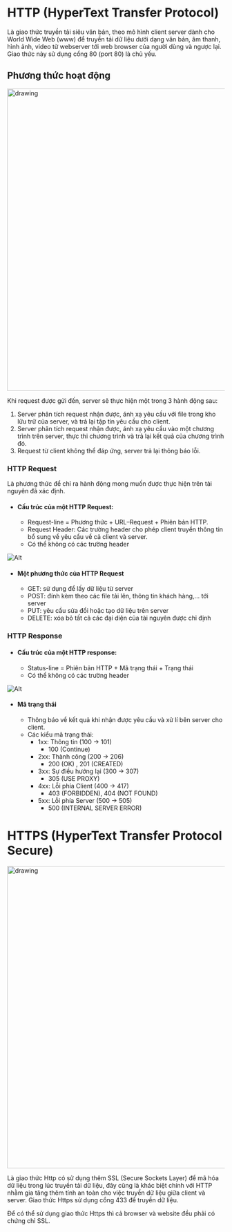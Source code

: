 # HTTP (HyperText Transfer Protocol)
Là giao thức truyền tải siêu văn bản, theo mô hình client server dành cho World Wide Web (www) để truyền tải dữ liệu dưới dạng văn bản, âm thanh, hình ảnh, video từ webserver tới web browser của người dùng và ngược lại.
Giao thức này sử dụng cổng 80 (port 80) là chủ yếu.
## Phương thức hoạt động
<img src="https://s.cystack.net/resource/home/content/15183058/http-hoat-dong-nhu-the-nao-1024x458.png" alt="drawing" width="700"/>

Khi request được gửi đến, server sẽ thực hiện một trong 3 hành động sau:
1. Server phân tích request nhận được, ánh xạ yêu cầu với file trong kho lữu trữ của server, và trả lại tập tin yêu cầu cho client.
2. Server phân tích request nhận được, ánh xạ yêu cầu vào một chương trình trên server, thực thi chương trình và trả lại kết quả của chương trình đó.
3. Request từ client không thể đáp ứng, server trả lại thông báo lỗi.

### HTTP Request
Là phương thức để chỉ ra hành động mong muốn được thực hiện trên tài nguyên đã xác định.
- #### Cấu trúc của một HTTP Request:
  - Request-line = Phương thức + URL–Request + Phiên bản HTTP.
  - Request Header: Các trường header cho phép client truyền thông tin bổ sung về yêu cầu về cả client và server.
  - Có thể không có các trường header

![Alt](https://images.viblo.asia/full/87ee0c1c-abac-4d08-973e-e8bae533cbf0.png)

- #### Một phương thức của HTTP Request
  - GET: sử dụng để lấy dữ liệu từ server
  - POST: đính kèm theo các file tải lên, thông tin khách hàng,... tới server
  - PUT: yêu cầu sửa đổi hoặc tạo dữ liệu trên server
  - DELETE: xóa bỏ tất cả các đại diện của tài nguyên được chỉ định

### HTTP Response
- #### Cấu trúc của một HTTP response:
  - Status-line = Phiên bản HTTP + Mã trạng thái + Trạng thái
  - Có thể không có các trường header

![Alt](https://images.viblo.asia/8414d386-f4e5-4b9c-aded-d3b379dc7c20.png)

- #### Mã trạng thái
  - Thông báo về kết quả khi nhận được yêu cầu và xử lí bên server cho client.
  - Các kiểu mã trạng thái:
    - 1xx: Thông tin (100 -> 101) 
      - 100 (Continue)
    - 2xx: Thành công (200 -> 206) 
      - 200 (OK) , 201 (CREATED)
    - 3xx: Sự điều hướng lại (300 -> 307)
      - 305 (USE PROXY)
    - 4xx: Lỗi phía Client (400 -> 417)
      - 403 (FORBIDDEN), 404 (NOT FOUND)
    - 5xx: Lỗi phía Server (500 -> 505) 
      - 500 (INTERNAL SERVER ERROR)

# HTTPS (HyperText Transfer Protocol Secure)
<img src="https://s.cystack.net/resource/home/content/17163019/Giao-th%E1%BB%A9c-HTTPS-01-1024x483.png" alt="drawing" width="700"/>

Là giao thức Http có sử dụng thêm SSL (Secure Sockets Layer) để mã hóa dữ liệu trong lúc truyền tải dữ liệu, đây cũng là khác biệt chính với HTTP nhằm gia tăng thêm tính an toàn cho việc truyền dữ liệu giữa client và server.
Giao thức Https sử dụng cổng 433 để truyền dữ liệu.

Để có thể sử dụng giao thức Https thì cả browser và website đều phải có chứng chỉ SSL.

